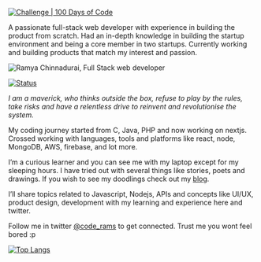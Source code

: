 [![Challenge | 100 Days of Code](https://img.shields.io/static/v1?label=Challenge&labelColor=384357&message=100%20Days%20of%20Code&color=00b4ee&style=for-the-badge&link=https://www.100daysofcode.com)](https://www.100daysofcode.com)

A passionate full-stack web developer with experience in building the product from scratch. Had an in-depth knowledge in building the startup environment and being a core member in two startups. Currently working and building products that match my interest and passion.

![Ramya Chinnadurai, Full Stack web developer](https://rams.codes/media/cover.jpg)

[![Status](https://github-readme-stats.vercel.app/api?username=ramyachinnadurai&show_icons=true&include_all_commits=true&count_private=true&theme=highcontrast)](https://github.com/ramyachinnadurai?tab=repositories)

*I am a maverick, who thinks outside the box, refuse to play by the rules, take risks and have a relentless drive to reinvent and revolutionise the system.*

My coding journey started from C, Java, PHP and now working on nextjs. Crossed working with languages, tools and platforms like react, node, MongoDB, AWS, firebase, and lot more.

I’m a curious learner and you can see me with my laptop except for my sleeping hours. I have tried out with several things like stories, poets and drawings. If you wish to see my doodlings check out my [blog](https://ramyachinnadurai.in/). 

I’ll share topics related to Javascript, Nodejs, APIs and concepts like UI/UX, product design, development with my learning and experience here and twitter.

Follow me in twitter [@code_rams](https://twitter.com/code_rams) to get connected. 
Trust me you wont feel bored :p

[![Top Langs](https://github-readme-stats.vercel.app/api/top-langs/?username=ramyachinnadurai&theme=onedark)](https://github.com/anuraghazra/github-readme-stats)
